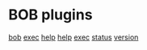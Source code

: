 # BOB plugins

[bob](commands/bob.md)
[exec](commands/exec.md)
[help](commands/helpbob.md)
[help](help.md)
[exec](exec.md)
[status](commands/status.md)
[version](commands/version.md)

<!--stackedit_data:
eyJoaXN0b3J5IjpbMTEwMTc3NDk2XX0=
-->